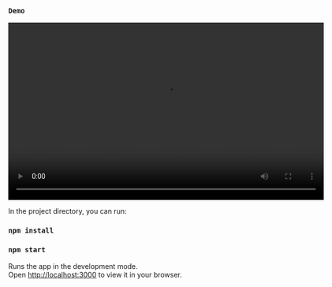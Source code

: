 ### `Demo`

<video width="640" height="360" controls>
  <source src="./public/video.mp4" type="video/mp4">
  Your browser does not support the video tag.
</video>

In the project directory, you can run:

### `npm install`

### `npm start`

Runs the app in the development mode.\
Open [http://localhost:3000](http://localhost:3000) to view it in your browser.
